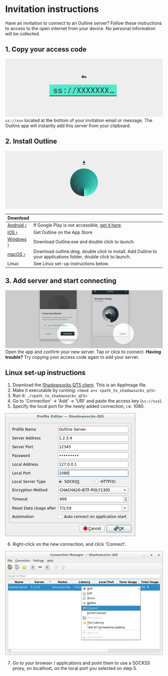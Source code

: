 # Invitation instructions

Have an invitation to connect to an Outline server? Follow these instructions to access to the open internet from your device. No personal information will be collected.

## 1. Copy your access code
![alt text](img/invitation-instructions-001.png "Copy your access code")
`ss://xxx` located at the bottom of your invitation email or message. The Outline app will instantly add this server from your clipboard.


## 2. Install Outline
![alt text](img/invitation-instructions-002.png "Install Outline")

|Download|  |
| ------------- | ------------- |
| [Android ›](https://play.google.com/store/apps/details?id=org.outline.android.client) | If Google Play is not accessible, [get it here](https://github.com/Jigsaw-Code/outline-releases/blob/master/client/Outline.apk?raw=true). |
| [iOS ›](https://itunes.apple.com/app/outline-app/id1356177741) | Get Outline on the App Store |
| [Windows ›](https://raw.githubusercontent.com/Jigsaw-Code/outline-releases/master/client/Outline-Client.exe) | Download Outline.exe and double click to launch. |
| [macOS ›](https://itunes.apple.com/app/outline-app/id1356178125) | Download outline.dmg, double click to install. Add Outline to your applications folder, double click to launch. |
| Linux | See Linux set-up instructions below. |


## 3. Add server and start connecting
![alt text](img/invitation-instructions-003.png "Add server and start connecting")
Open the app and confirm your new server. Tap or click to connect.
**Having trouble?** Try copying your access code again to add your server.


## Linux set-up instructions

1. Download the [Shadowsocks QT5 client](https://github.com/shadowsocks/shadowsocks-qt5/releases/latest). This is an AppImage file.
2. Make it executable by running: `chmod a+x <path_to_shadowsocks_qt5>`
3. Run it: `./<path_to_shadowsocks_qt5>`
4. Go to 'Connection' -> 'Add' -> 'URI' and paste the access key (`ss://xxx`).
5. Specify the local port for the newly added connection, i.e. 1080.

![Shadowsocks-QT5 port](img/qt5-port.png "Specify the local port")

6. Right-click on the new connection, and click 'Connect'.

![Shadowsocks-QT5 connect](img/qt5-connect.png "Specify the local port")

7. Go to your browser / applications and point them to use a SOCKS5 proxy, on localhost, on the local port you selected on step 5.
